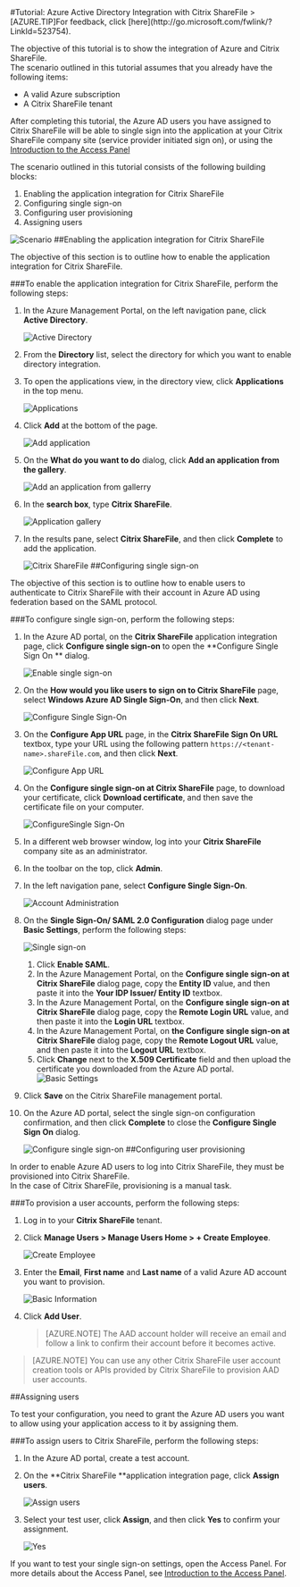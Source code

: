<properties pageTitle="Tutorial: Azure Active Directory Integration with Citrix ShareFile | Windows Azure" description="Learn how to use Citrix ShareFile with Azure Active Directory to enable single sign-on, automated provisioning, and more!." services="active-directory" authors="MarkusVi"  documentationCenter="na" manager="stevenpo"/>
<tags ms.service="active-directory" ms.devlang="na" ms.topic="article" ms.tgt_pltfrm="na" ms.workload="identity" ms.date="08/01/2015" ms.author="markvi" />
#Tutorial: Azure Active Directory Integration with Citrix ShareFile
<!-- deleted by customization
>[AZURE.TIP]For feedback, click [here](https://social.msdn.microsoft.com/Forums/azure/zh-cn/df016809-5e09-46b6-8a63-903e760dfa93/tutorial-azure-ad-integration-with-citrix-sharefile?forum=WindowsAzureAD).
-->
<!-- keep by customization: begin -->
>[AZURE.TIP]For feedback, click [here](http://go.microsoft.com/fwlink/?LinkId=523754).
<!-- keep by customization: end -->

The objective of this tutorial is to show the integration of Azure and Citrix ShareFile.  
The scenario outlined in this tutorial assumes that you already have the following items:

-   A valid Azure subscription
-   A Citrix ShareFile tenant

After completing this tutorial, the Azure AD users you have assigned to Citrix ShareFile will be able to single sign into the application at your Citrix ShareFile company site (service provider initiated sign on), or using the [Introduction to the Access Panel](https://msdn.microsoft.com/zh-cn/library/dn308586)

The scenario outlined in this tutorial consists of the following building blocks:

1.  Enabling the application integration for Citrix ShareFile
2.  Configuring single sign-on
3.  Configuring user provisioning
4.  Assigning users

![Scenario](./media/active-directory-saas-citrix-sharefile-tutorial/IC773620.png "Scenario")
##Enabling the application integration for Citrix ShareFile

The objective of this section is to outline how to enable the application integration for Citrix ShareFile.

###To enable the application integration for Citrix ShareFile, perform the following steps:

1.  In the Azure Management Portal, on the left navigation pane, click **Active Directory**.

    ![Active Directory](./media/active-directory-saas-citrix-sharefile-tutorial/IC700993.png "Active Directory")

2.  From the **Directory** list, select the directory for which you want to enable directory integration.

3.  To open the applications view, in the directory view, click **Applications** in the top menu.

    ![Applications](./media/active-directory-saas-citrix-sharefile-tutorial/IC700994.png "Applications")

4.  Click **Add** at the bottom of the page.

    ![Add application](./media/active-directory-saas-citrix-sharefile-tutorial/IC749321.png "Add application")

5.  On the **What do you want to do** dialog, click **Add an application from the gallery**.

    ![Add an application from gallerry](./media/active-directory-saas-citrix-sharefile-tutorial/IC749322.png "Add an application from gallerry")

6.  In the **search box**, type **Citrix ShareFile**.

    ![Application gallery](./media/active-directory-saas-citrix-sharefile-tutorial/IC773621.png "Application gallery")

7.  In the results pane, select **Citrix ShareFile**, and then click **Complete** to add the application.

    ![Citrix ShareFile](./media/active-directory-saas-citrix-sharefile-tutorial/IC773622.png "Citrix ShareFile")
##Configuring single sign-on

The objective of this section is to outline how to enable users to authenticate to Citrix ShareFile with their account in Azure AD using federation based on the SAML protocol.

###To configure single sign-on, perform the following steps:

1.  In the Azure AD portal, on the **Citrix ShareFile** application integration page, click **Configure single sign-on** to open the **Configure Single Sign On ** dialog.

    ![Enable single sign-on](./media/active-directory-saas-citrix-sharefile-tutorial/IC773623.png "Enable single sign-on")

2.  On the **How would you like users to sign on to Citrix ShareFile** page, select **Windows Azure AD Single Sign-On**, and then click **Next**.

    ![Configure Single Sign-On](./media/active-directory-saas-citrix-sharefile-tutorial/IC773624.png "Configure Single Sign-On")

3.  On the **Configure App URL** page, in the **Citrix ShareFile Sign On URL** textbox, type your URL using the following pattern `https://<tenant-name>.shareFile.com`, and then click **Next**.

    ![Configure App URL](./media/active-directory-saas-citrix-sharefile-tutorial/IC773625.png "Configure App URL")

4.  On the **Configure single sign-on at Citrix ShareFile** page, to download your certificate, click **Download certificate**, and then save the certificate file on your computer.

    ![ConfigureSingle Sign-On](./media/active-directory-saas-citrix-sharefile-tutorial/IC773626.png "ConfigureSingle Sign-On")

5.  In a different web browser window, log into your **Citrix ShareFile** company site as an administrator.

6.  In the toolbar on the top, click **Admin**.

7.  In the left navigation pane, select **Configure Single Sign-On**.

    ![Account Administration](./media/active-directory-saas-citrix-sharefile-tutorial/IC773627.png "Account Administration")

8.  On the **Single Sign-On/ SAML 2.0 Configuration** dialog page under **Basic Settings**, perform the following steps:

    ![Single sign-on](./media/active-directory-saas-citrix-sharefile-tutorial/IC773628.png "Single sign-on")

    1.  Click **Enable SAML**.
    2.  In the Azure Management Portal, on the **Configure single sign-on at Citrix ShareFile** dialog page, copy the **Entity ID** value, and then paste it into the **Your IDP Issuer/ Entity ID** textbox.
    3.  In the Azure Management Portal, on the **Configure single sign-on at Citrix ShareFile** dialog page, copy the **Remote Login URL** value, and then paste it into the **Login URL** textbox.
    4.  In the Azure Management Portal, on **the Configure single sign-on at Citrix ShareFile** dialog page, copy the **Remote Logout URL** value, and then paste it into the **Logout URL** textbox.
    5.  Click **Change** next to the **X.509 Certificate** field and then upload the certificate you downloaded from the Azure AD portal.
        ![Basic Settings](./media/active-directory-saas-citrix-sharefile-tutorial/IC773629.png "Basic Settings")

9.  Click **Save** on the Citrix ShareFile management portal.

10. On the Azure AD portal, select the single sign-on configuration confirmation, and then click **Complete** to close the **Configure Single Sign On** dialog.

    ![Configure single sign-on](./media/active-directory-saas-citrix-sharefile-tutorial/IC773630.png "Configure single sign-on")
##Configuring user provisioning

In order to enable Azure AD users to log into Citrix ShareFile, they must be provisioned into Citrix ShareFile.  
In the case of Citrix ShareFile, provisioning is a manual task.

###To provision a user accounts, perform the following steps:

1.  Log in to your **Citrix ShareFile** tenant.

2.  Click **Manage Users \> Manage Users Home \> + Create Employee**.

    ![Create Employee](./media/active-directory-saas-citrix-sharefile-tutorial/IC781050.png "Create Employee")

3.  Enter the **Email**, **First name** and **Last name** of a valid Azure AD account you want to provision.

    ![Basic Information](./media/active-directory-saas-citrix-sharefile-tutorial/IC799951.png "Basic Information")

4.  Click **Add User**.

    >[AZURE.NOTE] The AAD account holder will receive an email and follow a link to confirm their account before it becomes active.

>[AZURE.NOTE] You can use any other Citrix ShareFile user account creation tools or APIs provided by Citrix ShareFile to provision AAD user accounts.

##Assigning users

To test your configuration, you need to grant the Azure AD users you want to allow using your application access to it by assigning them.

###To assign users to Citrix ShareFile, perform the following steps:

1.  In the Azure AD portal, create a test account.

2.  On the **Citrix ShareFile **application integration page, click **Assign users**.

    ![Assign users](./media/active-directory-saas-citrix-sharefile-tutorial/IC773631.png "Assign users")

3.  Select your test user, click **Assign**, and then click **Yes** to confirm your assignment.

    ![Yes](./media/active-directory-saas-citrix-sharefile-tutorial/IC767830.png "Yes")

If you want to test your single sign-on settings, open the Access Panel. For more details about the Access Panel, see [Introduction to the Access Panel](https://msdn.microsoft.com/zh-cn/library/dn308586).
